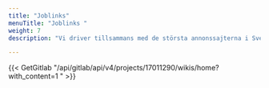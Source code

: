```yaml
---
title: "Joblinks"
menuTitle: "Joblinks "
weight: 7
description: "Vi driver tillsammans med de största annonssajterna i Sverige i ett pilotprojekt kring att samla alla jobb på ett ställe."

---
```




{{< GetGitlab "/api/gitlab/api/v4/projects/17011290/wikis/home?with_content=1 " >}}




